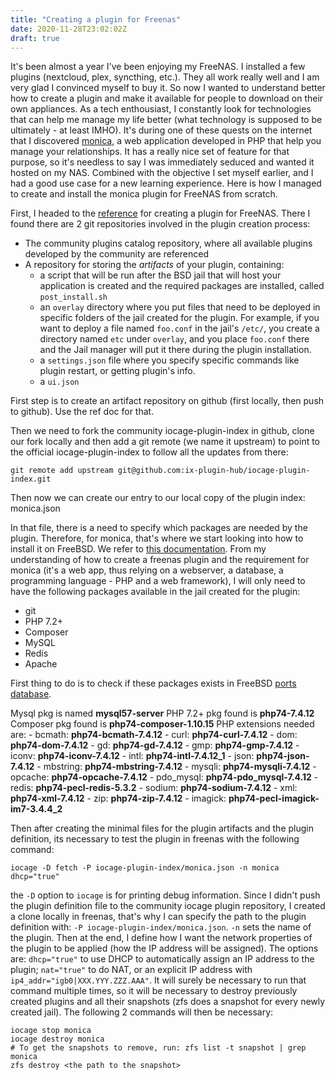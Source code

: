 ```yaml
---
title: "Creating a plugin for Freenas"
date: 2020-11-28T23:02:02Z
draft: true
---
```


It's been  almost a  year I've been  enjoying my  FreeNAS. I
installed a few plugins  (nextcloud, plex, syncthing, etc.).
They all  work really well  and I  am very glad  I convinced
myself to buy  it. So now I wanted to  understand better how
to  create a  plugin and  make  it available  for people  to
download on their  own appliances. As a  tech enthousiast, I
constantly look for technologies that  can help me manage my
life better (what technology is  supposed to be ultimately -
at  least IMHO).   It's during  one of  these quests  on the
internet            that             I            discovered
[monica](https://www.monicahq.com/),   a   web   application
developed in PHP that help you manage your relationships. It
has a really  nice set of feature for that  purpose, so it's
needless  to say  I was  immediately seduced  and wanted  it
hosted on my  NAS. Combined with the objective  I set myself
earlier,  and I  had  a good  use case  for  a new  learning
experience. Here is how I  managed to create and install the
monica plugin for FreeNAS from scratch.

First,           I          headed           to          the
[reference](https://www.ixsystems.com/documentation/freenas/11.3-U5/plugins.html#create-a-plugin)
for creating a plugin for FreeNAS. There I found there are 2 git repositories involved in the plugin creation process:

-  The  community  plugins  catalog  repository,  where  all
  available   plugins  developed   by   the  community   are
  referenced
- A repository  for storing the _artifacts_  of your plugin,
  containing:
  - a script  that will be run after the  BSD jail that will
    host  your  application  is  created  and  the  required
    packages are installed, called `post_install.sh`
  - an `overlay` directory where  you put files that need to
    be deployed in specific folders  of the jail created for
    the plugin.  For  example, if you want to  deploy a file
    named  `foo.conf` in  the jail's  `/etc/`, you  create a
    directory  named `etc`  under `overlay`,  and you  place
    `foo.conf` there and the Jail  manager will put it there
    during the plugin installation.
  -  a  `settings.json`  file  where  you  specify  specific
    commands like plugin restart, or getting plugin's info.
  - a `ui.json`

First step  is to  create an  artifact repository  on github
(first locally,  then push to  github). Use the ref  doc for
that.

Then we  need to  fork the community  iocage-plugin-index in
github, clone our fork locally and then add a git remote (we
name    it   upstream)    to   point    to   the    official
iocage-plugin-index to follow all the updates from there:

    git remote add upstream git@github.com:ix-plugin-hub/iocage-plugin-index.git
    
Then now  we can create our  entry to our local  copy of the
plugin index: monica.json

In that file, there is a  need to specify which packages are
needed by the plugin. Therefore, for monica, that's where we
start looking into  how to install it on  FreeBSD.  We refer
to                                                     [this
documentation](https://github.com/monicahq/monica/blob/master/docs/installation/providers/generic.md). From
my understanding of  how to create a freenas  plugin and the
requirement for  monica (it's a  web app, thus relying  on a
webserver, a  database, a programming  language - PHP  and a
web  framework), I  will  only need  to  have the  following
packages available in the jail created for the plugin:
- git
- PHP 7.2+
- Composer
- MySQL
- Redis
- Apache

First thing  to do is to  check if these packages  exists in
FreeBSD                                               [ports
database](https://www.freebsd.org/cgi/ports.cgi).

Mysql pkg is named **mysql57-server**  PHP 7.2+ pkg found is
**php74-7.4.12**       Composer      pkg       found      is
**php74-composer-1.10.15** PHP extensions needed are:
    - bcmath: **php74-bcmath-7.4.12**
    - curl: **php74-curl-7.4.12**
    - dom: **php74-dom-7.4.12**
    - gd: **php74-gd-7.4.12**
    - gmp: **php74-gmp-7.4.12**
    - iconv: **php74-iconv-7.4.12**
    - intl: **php74-intl-7.4.12_1**
    - json: **php74-json-7.4.12**
    - mbstring: **php74-mbstring-7.4.12**
    - mysqli: **php74-mysqli-7.4.12**
    - opcache: **php74-opcache-7.4.12**
    - pdo_mysql: **php74-pdo_mysql-7.4.12**
    - redis: **php74-pecl-redis-5.3.2**
    - sodium: **php74-sodium-7.4.12**
    - xml: **php74-xml-7.4.12**
    - zip: **php74-zip-7.4.12**
    - imagick: **php74-pecl-imagick-im7-3.4.4_2**


Then  after  creating  the  minimal  files  for  the  plugin
artifacts and  the plugin definition, its  necessary to test
the plugin in freenas with the following command:

    iocage -D fetch -P iocage-plugin-index/monica.json -n monica dhcp="true"
    
the  `-D`   option  to   `iocage`  is  for   printing  debug
information. Since I didn't  push the plugin definition file
to the community iocage plugin repository, I created a clone
locally in freenas, that's why I can specify the path to the
plugin            definition            with:            `-P
iocage-plugin-index/monica.json`. `-n` sets  the name of the
plugin. Then  at the end,  I define  how I want  the network
properties of the  plugin to be applied (how  the IP address
will  be assigned).  The options  are: `dhcp="true"`  to use
DHCP to  automatically assign an  IP address to  the plugin;
`nat="true"`  to do  NAT,  or an  explicit  IP address  with
`ip4_addr="igb0|XXX.YYY.ZZZ.AAA"`.    It   will  surely   be
necessary to run that command  multiple times, so it will be
necessary  to destroy  previously  created  plugins and  all
their snapshots (zfs does a snapshot for every newly created
jail). The following 2 commands will then be necessary:

    iocage stop monica
    iocage destroy monica
    # To get the snapshots to remove, run: zfs list -t snapshot | grep monica
    zfs destroy <the path to the snapshot>
